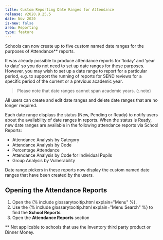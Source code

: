 ```yaml
---
title: Custom Reporting Date Ranges for Attendance
release: v2020.9.25.5
date: Nov 2020
is-new: false
area: Reporting
type: feature
---
```


Schools can now create up to five custom named date ranges for the purposes of Attendance** reports.

It was already possible to produce attendance reports for ‘today’ and ‘year to date’ so you do not need to set up date ranges for these purposes. However, you may wish to set up a date range to report for a particular period, e.g. to support the running of reports for SEND reviews for a specific period of the current or a previous academic year.

> Please note that date ranges cannot span academic years.
{:.note}

All users can create and edit date ranges and delete date ranges that are no longer required.

Each date range displays the status (New, Pending or Ready) to notify users about the availability of date ranges in reports. When the status is Ready, new date ranges are available in the following attendance reports via School Reports:

- Attendance Analysis by Category
- Attendance Analysis by Code
- Percentage Attendance
- Attendance Analysis by Code for Individual Pupils
- Group Analysis by Vulnerability

Date range pickers in these reports now display the custom named date ranges that have been created by the users.

## Opening the Attendance Reports

1. Open the {% include glossarytooltip.html explain="Menu" %}.
2. Use the {% include glossarytooltip.html explain="Menu Search" %} to find the **School Reports**
3. Open the **Attendance Reports** section

** Not applicable to schools that use the Inventory third party product or Dinner Money.